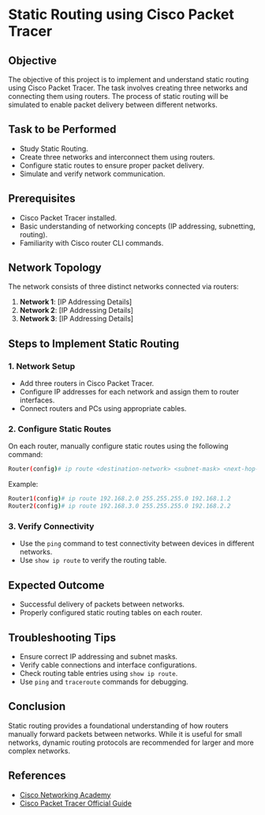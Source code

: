 # Static Routing using Cisco Packet Tracer
## Objective
The objective of this project is to implement and understand static routing using Cisco Packet Tracer. The task involves creating three networks and connecting them using routers. The process of static routing will be simulated to enable packet delivery between different networks.
## Task to be Performed
- Study Static Routing.
- Create three networks and interconnect them using routers.
- Configure static routes to ensure proper packet delivery.
- Simulate and verify network communication.
## Prerequisites
- Cisco Packet Tracer installed.
- Basic understanding of networking concepts (IP addressing, subnetting, routing).
- Familiarity with Cisco router CLI commands.

## Network Topology
The network consists of three distinct networks connected via routers:
1. **Network 1**: [IP Addressing Details]
2. **Network 2**: [IP Addressing Details]
3. **Network 3**: [IP Addressing Details]

## Steps to Implement Static Routing
### 1. Network Setup
- Add three routers in Cisco Packet Tracer.
- Configure IP addresses for each network and assign them to router interfaces.
- Connect routers and PCs using appropriate cables.

### 2. Configure Static Routes
On each router, manually configure static routes using the following command:
```bash
Router(config)# ip route <destination-network> <subnet-mask> <next-hop-IP>
```
Example:
```bash
Router1(config)# ip route 192.168.2.0 255.255.255.0 192.168.1.2
Router2(config)# ip route 192.168.3.0 255.255.255.0 192.168.2.2
```

### 3. Verify Connectivity
- Use the `ping` command to test connectivity between devices in different networks.
- Use `show ip route` to verify the routing table.

## Expected Outcome
- Successful delivery of packets between networks.
- Properly configured static routing tables on each router.

## Troubleshooting Tips
- Ensure correct IP addressing and subnet masks.
- Verify cable connections and interface configurations.
- Check routing table entries using `show ip route`.
- Use `ping` and `traceroute` commands for debugging.

## Conclusion
Static routing provides a foundational understanding of how routers manually forward packets between networks. While it is useful for small networks, dynamic routing protocols are recommended for larger and more complex networks.

## References
- [Cisco Networking Academy](https://www.netacad.com/)
- [Cisco Packet Tracer Official Guide](https://www.cisco.com/)
